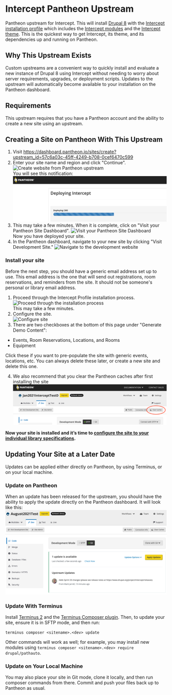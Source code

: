 # Intercept Pantheon Upstream
Pantheon upstream for Intercept. This will install [Drupal 8](https://drupal.org/project/drupal) with the [Intercept installation profile](https://drupal.org/project/intercept_profile) which includes the [Intercept modules](https://drupal.org/project/intercept) and the [Intercept theme](https://drupal.org/project/intercept_base).  This is the quickest way to get Intercept, its theme, and its dependencies up and running on Pantheon.

## Why This Upstream Exists
Custom upstreams are a convenient way to quickly install and evaluate a new instance of Drupal 8 using Intercept without needing to worry about server requirements, upgrades, or deployment scripts.  Updates to the upstream will automatically become available to your installation on the Pantheon dashboard.

## Requirements
This upstream requires that you have a Pantheon account and the ability to create a new site using an upstream.

## Creating a Site on Pantheon With This Upstream

1. Visit https://dashboard.pantheon.io/sites/create?upstream_id=57c6a03c-45ff-4249-b708-0cef6470c599
2. Enter your site name and region and click "Continue".
![Create website from Pantheon upstream](https://github.com/AtenDesignGroup/intercept-pantheon-upstream/blob/master/assets/S37f5XUg.jpg)<br>
You will see this notification:<br>
![Deploying Intercept](https://github.com/AtenDesignGroup/intercept-pantheon-upstream/blob/master/assets/LtG8pSu.png)
3. This may take a few minutes. When it is complete, click on "Visit your Pantheon Site Dashboard".
![Visit your Pantheon Site Dashboard](https://github.com/AtenDesignGroup/intercept-pantheon-upstream/blob/master/assets/4ZGnYMu.jpg)<br>
Now you have deployed your site.
4. In the Pantheon dashboard, navigate to your new site by clicking "Visit Development Site."
![Navigate to the development website](https://github.com/AtenDesignGroup/intercept-pantheon-upstream/blob/master/assets/WzYx8dE.jpg)


### Install your site
Before the next step, you should have a generic email address set up to use. This email address is the one that will send out registrations, room reservations, and reminders from the site. It should not be someone's personal or library email address.

1. Proceed through the Intercept Profile installation process.
![Proceed through the installation process](https://github.com/AtenDesignGroup/intercept-pantheon-upstream/blob/master/assets/7DeU32W.jpg)<br>
This may take a few minutes.
2. Configure the site.<br>
![Configure site](https://github.com/AtenDesignGroup/intercept-pantheon-upstream/blob/master/assets/K6EcjvB.jpg)
3. There are two checkboxes at the bottom of this page under "Generate Demo Content":
  *	Events, Room Reservations, Locations, and Rooms
  *	Equipment

Click these if you want to pre-populate the site with generic events, locations, etc. You can always delete these later, or create a new site and delete this one.

4. We also recommend that you clear the Pantheon caches after first installing the site<br>
![Clear caches](https://github.com/AtenDesignGroup/intercept-pantheon-upstream/blob/master/assets/jjrcuk6.png)

**Now your site is installed and it’s time to [configure the site to your individual library specifications](https://www.drupal.org/docs/8/modules/intercept/installation-guide#s-intercept-initial-configuration).**

## Updating Your Site at a Later Date

Updates can be applied either directly on Pantheon, by using Terminus, or on your local machine.

### Update on Pantheon

When an update has been released for the upstream, you should have the ability to apply the update directly on the Pantheon dashboard. It will look like this:
![Upstream update on Pantheon](https://github.com/AtenDesignGroup/intercept-pantheon-upstream/blob/master/assets/upstream-update-available.png)

### Update With Terminus

Install [Terminus 2](https://pantheon.io/docs/terminus/) and the [Terminus Composer plugin](https://github.com/pantheon-systems/terminus-composer-plugin).  Then, to update your site, ensure it is in SFTP mode, and then run:
```
terminus composer <sitename>.<dev> update
```
Other commands will work as well; for example, you may install new modules using `terminus composer <sitename>.<dev> require drupal/pathauto`.

### Update on Your Local Machine

You may also place your site in Git mode, clone it locally, and then run composer commands from there.  Commit and push your files back up to Pantheon as usual.
